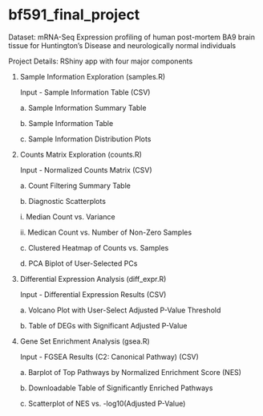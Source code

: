 # bf591_final_project

Dataset: mRNA-Seq Expression profiling of human post-mortem BA9 brain tissue for Huntington’s Disease and neurologically normal individuals

Project Details: RShiny app with four major components
1. Sample Information Exploration (samples.R)
  
    Input - Sample Information Table (CSV)
    
    a. Sample Information Summary Table
    
    b. Sample Information Table
    
    c. Sample Information Distribution Plots 
  
2. Counts Matrix Exploration (counts.R)
  
    Input - Normalized Counts Matrix (CSV)
    
    a. Count Filtering Summary Table
    
    b. Diagnostic Scatterplots
       
      i. Median Count vs. Variance
       
      ii. Medican Count vs. Number of Non-Zero Samples
    
    c. Clustered Heatmap of Counts vs. Samples
    
    d. PCA Biplot of User-Selected PCs
  
3. Differential Expression Analysis (diff_expr.R)

    Input - Differential Expression Results (CSV)
  
    a. Volcano Plot with User-Select Adjusted P-Value Threshold
  
    b. Table of DEGs with Significant Adjusted P-Value
  
4. Gene Set Enrichment Analysis (gsea.R)

    Input - FGSEA Results (C2: Canonical Pathway) (CSV)
    
    a. Barplot of Top Pathways by Normalized Enrichment Score (NES)
  
    b. Downloadable Table of Significantly Enriched Pathways
  
    c. Scatterplot of NES vs. -log10(Adjusted P-Value)

